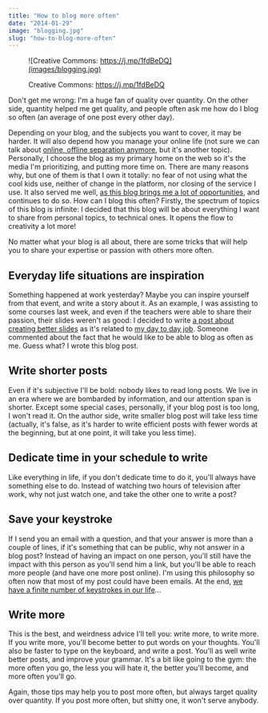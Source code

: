 ```yaml
---
title: "How to blog more often"
date: "2014-01-29"
image: "blogging.jpg"
slug: "how-to-blog-more-often"
---
```


<figure>

![Creative Commons: https://j.mp/1fdBeDQ](images/blogging.jpg)

<figcaption>

Creative Commons: https://j.mp/1fdBeDQ

</figcaption>

</figure>

Don't get me wrong: I'm a huge fan of quality over quantity. On the other side, quantity helped me get quality, and people often ask me how do I blog so often (an average of one post every other day).

Depending on your blog, and the subjects you want to cover, it may be harder. It will also depend how you manage your online life (not sure we can talk about [online, offline separation anymore](http://fred.dev/trace-a-line-between-the-web-and-your-private-life/ "Trace a line between the web, and your private life"), but it's another topic). Personally, I choose the blog as my primary home on the web so it's the media I'm prioritizing, and putting more time on. There are many reasons why, but one of them is that I own it totally: no fear of not using what the cool kids use, neither of change in the platform, nor closing of the service I use. It also served me well, [as this blog brings me a lot of opportunities](http://fred.dev/so-you-want-to-start-blogging-if-not-you-should/ "So you want to start blogging? If not, you should!"), and continues to do so. How can I blog this often? Firstly, the spectrum of topics of this blog is infinite: I decided that this blog will be about everything I want to share from personal topics, to technical ones. It opens the flow to creativity a lot more!

No matter what your blog is all about, there are some tricks that will help you to share your expertise or passion with others more often.

## Everyday life situations are inspiration

Something happened at work yesterday? Maybe you can inspire yourself from that event, and write a story about it. As an example, I was assisting to some courses last week, and even if the teachers were able to share their passion, their slides weren't as good: I decided to write [a post about creating better slides](http://fred.dev/make-your-slides-worth-of-showing-them/ "Make your slides worth of showing them") as it's related to [my day to day job](http://fred.dev/three-months-as-a-mozillian/ "Three months as a Mozillian"). Someone commented about the fact that he would like to be able to blog as often as me. Guess what? I wrote this blog post.

## Write shorter posts

Even if it's subjective I'll be bold: nobody likes to read long posts. We live in an era where we are bombarded by information, and our attention span is shorter. Except some special cases, personally, if your blog post is too long, I won't read it. On the author side, write smaller blog post will take less time (actually, it's false, as it's harder to write efficient posts with fewer words at the beginning, but at one point, it will take you less time).

## Dedicate time in your schedule to write

Like everything in life, if you don't dedicate time to do it, you'll always have something else to do. Instead of watching two hours of television after work, why not just watch one, and take the other one to write a post?

## Save your keystroke

If I send you an email with a question, and that your answer is more than a couple of lines, if it's something that can be public, why not answer in a blog post? Instead of having an impact on one person, you'll still have the impact with this person as you'll send him a link, but you'll be able to reach more people (and have one more post online). I'm using this philosophy so often now that most of my post could have been emails. At the end, [we have a finite number of keystrokes in our life](http://fred.dev/saving-your-keystrokes/ "Saving your keystrokes")...

## Write more

This is the best, and weirdness advice I'll tell you: write more, to write more. If you write more, you'll become better to put words on your thoughts. You'll also be faster to type on the keyboard, and write a post. You'll as well write better posts, and improve your grammar. It's a bit like going to the gym: the more often you go, the less you will hate it, the better you'll become, and more often you'll go.

Again, those tips may help you to post more often, but always target quality over quantity. If you post more often, but shitty one, it won't serve anybody.
